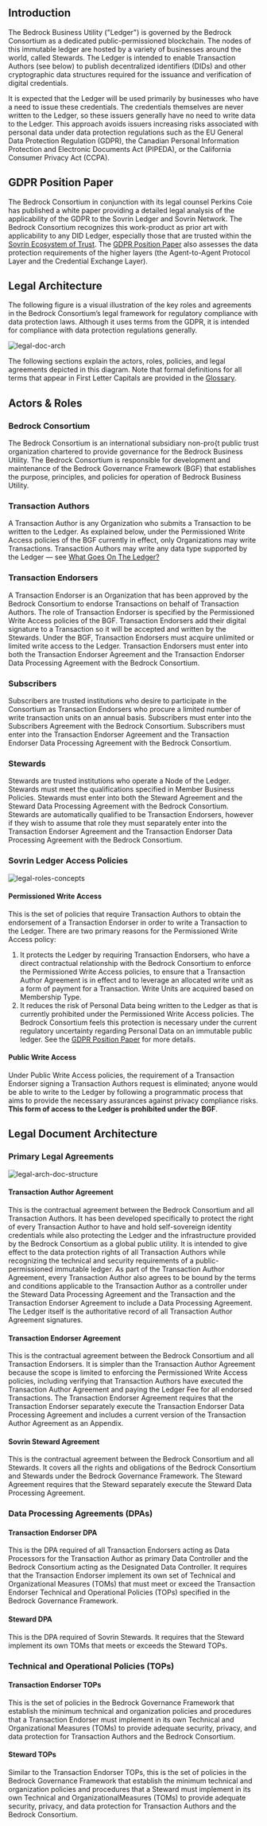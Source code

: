 ## Introduction
The Bedrock Business Utility ("Ledger") is governed by the Bedrock Consortium as a dedicated public-permissioned blockchain. The nodes of this immutable ledger are hosted by a variety of businesses around the world, called Stewards. The Ledger is intended to enable Transaction Authors (see below) to publish decentralized identifiers (DIDs) and other cryptographic data structures required for the issuance and verification of digital credentials.

It is expected that the Ledger will be used primarily by businesses who have a need to issue these credentials. The credentials themselves are never written to the Ledger, so these issuers generally have no need to write data to the Ledger. This approach avoids issuers increasing risks associated with personal data under data protection regulations such as the EU General Data Protection Regulation (GDPR), the Canadian Personal Information Protection and Electronic Documents Act (PIPEDA), or the California Consumer Privacy Act (CCPA).

## GDPR Position Paper
The Bedrock Consortium in conjunction with its legal counsel Perkins Coie has published a white paper providing a detailed legal analysis of the applicability of the GDPR to the Sovrin Ledger and Sovrin Network. The Bedrock Consortium recognizes this work-product as prior art with applicability to any DID Ledger, especially those that are trusted within the [Sovrin Ecosystem of Trust](../gf_info/glossary.md). The [GDPR Position Paper](https://sovrin.org/wp-content/uploads/GDPR-Paper_V1.pdf) also assesses the data protection requirements of the higher layers (the Agent-to-Agent Protocol Layer and the Credential Exchange Layer).

## Legal Architecture
The following figure is a visual illustration of the key roles and agreements in the Bedrock Consortium’s legal framework for regulatory compliance with data protection laws. Although it uses terms from the GDPR, it is intended for compliance with data protection regulations generally.

![legal-doc-arch](../img/legal-doc-arch.png)

The following sections explain the actors, roles, policies, and legal agreements depicted in this diagram. Note that formal definitions for all terms that appear in First Letter Capitals are provided in the [Glossary](../gf_info/glossary.md).

## Actors & Roles

### Bedrock Consortium
The Bedrock Consortium is an international subsidiary non-pro{t public trust organization chartered to provide governance for the Bedrock Business Utility. The Bedrock Consortium is responsible for development and
maintenance of the Bedrock Governance Framework (BGF) that establishes the purpose, principles, and policies for operation of Bedrock Business Utility.

### Transaction Authors
A Transaction Author is any Organization who submits a Transaction to be written to the Ledger. As explained below, under the Permissioned Write Access policies of the BGF currently in effect, only Organizations may write Transactions. Transaction Authors may write any data type supported by the Ledger — see [What Goes On The Ledger?](../gf_controlled/ledger_data_polices.md)

### Transaction Endorsers
A Transaction Endorser is an Organization that has been approved by the Bedrock Consortium to endorse Transactions on behalf of Transaction Authors. The role of Transaction Endorser is specified by the Permissioned Write Access policies of the BGF. Transaction Endorsers add their digital signature to a Transaction so it will be accepted and written by the Stewards. Under the BGF, Transaction Endorsers must acquire unlimited or limited write access to the Ledger. Transaction Endorsers must enter into both the Transaction Endorser Agreement and the Transaction Endorser Data Processing Agreement with the Bedrock Consortium.

### Subscribers
Subscribers are trusted institutions who desire to participate in the Consortium as Transaction Endorsers who procure a limited number of write transaction units on an annual basis. Subscribers must enter into the Subscribers Agreement with the Bedrock Consortium. Subscribers must  enter into the Transaction Endorser Agreement and the Transaction Endorser Data Processing Agreement with the Bedrock Consortium.

### Stewards
Stewards are trusted institutions who operate a Node of the Ledger. Stewards must meet the qualifications specified in Member Business Policies. Stewards must enter into both the Steward Agreement and the Steward Data Processing Agreement with the Bedrock Consortium. Stewards are automatically qualified to be Transaction Endorsers, however if they wish to assume that role they must separately enter into the Transaction Endorser Agreement and the Transaction Endorser Data Processing Agreement with the Bedrock Consortium.

### Sovrin Ledger Access Policies

![legal-roles-concepts](../img/legal-roles-concepts.png)

#### Permissioned Write Access
This is the set of policies that require Transaction Authors to obtain the endorsement of a Transaction Endorser in order to write a Transaction to the Ledger. There are two primary reasons for the Permissioned Write Access policy:

1. It protects the Ledger by requiring Transaction Endorsers, who have a direct contractual relationship with the Bedrock Consortium to enforce the Permissioned Write Access policies, to ensure that a Transaction Author Agreement is in effect and to leverage an allocated write unit as a form of payment for a Transaction. Write Units are acquired based on Membership Type.
2. It reduces the risk of Personal Data being written to the  Ledger as that is currently prohibited under the Permissioned Write Access policies. The Bedrock Consortium feels this protection is necessary under the current regulatory uncertainty regarding Personal Data on an immutable public ledger. See the [GDPR Position Paper](https://sovrin.org/wp-content/uploads/GDPR-Paper_V1.pdf) for more details.

#### Public Write Access
Under Public Write Access policies, the requirement of a Transaction Endorser signing a Transaction Authors request is eliminated; anyone would be able to write to the Ledger by following a programmatic process that aims to provide the necessary assurances against privacy compliance risks. **This form of access to the Ledger is prohibited under the BGF**.  

## Legal Document Architecture

### Primary Legal Agreements

![legal-arch-doc-structure](../img/legal-arch-doc-structure.png)

#### Transaction Author Agreement
This is the contractual agreement between the Bedrock Consortium and all Transaction Authors. It has been developed specifically to protect the right of every Transaction Author to have and hold self-sovereign identity credentials while also protecting the Ledger and the infrastructure provided by the Bedrock Consortium as a global public utility. It is intended to give effect to the data protection rights of all Transaction Authors while recognizing the technical and security requirements of a public-permissioned immutable ledger. As part of the Transaction Author Agreement, every Transaction Author also agrees to be bound by the terms and conditions applicable to the Transaction Author as a controller under the Steward Data Processing Agreement and the Transaction and the Transaction Endorser Agreement to include a Data Processing Agreement. The Ledger itself is the authoritative record of all Transaction Author Agreement signatures.

#### Transaction Endorser Agreement
This is the contractual agreement between the Bedrock Consortium and all Transaction Endorsers. It is simpler than the Transaction Author Agreement because the scope is limited to enforcing the Permissioned Write Access policies, including verifying that Transaction Authors have executed the Transaction Author Agreement and paying the Ledger Fee for all endorsed Transactions. The Transaction Endorser Agreement requires that the Transaction Endorser separately execute the Transaction
Endorser Data Processing Agreement and includes a current version of the Transaction Author Agreement as an Appendix.

#### Sovrin Steward Agreement
This is the contractual agreement between the Bedrock Consortium and all Stewards. It covers all the rights and obligations of the Bedrock Consortium and Stewards under the Bedrock Governance Framework. The Steward Agreement requires that the Steward separately execute the Steward Data Processing Agreement.

### Data Processing Agreements (DPAs)
#### Transaction Endorser DPA
This is the DPA required of all Transaction Endorsers acting as Data Processors for the Transaction Author as primary Data Controller and the Bedrock Consortium acting as the Designated Data Controller. It requires that the Transaction Endorser implement its own set of Technical and Organizational Measures (TOMs) that must meet or exceed the Transaction Endorser Technical and Operational Policies (TOPs) specified in the Bedrock Governance Framework.

#### Steward DPA
This is the DPA required of Sovrin Stewards. It requires that the Steward implement its own TOMs that meets or exceeds the Steward TOPs.

### Technical and Operational Policies (TOPs)
#### Transaction Endorser TOPs
This is the set of policies in the Bedrock Governance Framework that establish the minimum technical and organization policies and procedures that a Transaction Endorser must implement in its own Technical and Organizational Measures (TOMs) to provide adequate security, privacy, and data protection for Transaction Authors and the Bedrock Consortium.

#### Steward TOPs
Similar to the Transaction Endorser TOPs, this is the set of policies in the Bedrock Governance Framework that establish the minimum technical and organization policies and procedures that a Steward must implement in its own Technical and OrganizationalMeasures (TOMs) to provide adequate security, privacy, and data protection for Transaction Authors and the Bedrock Consortium.
